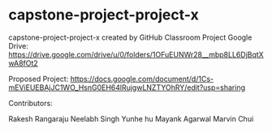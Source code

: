 # capstone-project-project-x
capstone-project-project-x created by GitHub Classroom
Project Google Drive: https://drive.google.com/drive/u/0/folders/1OFuEUNWr28__mbp8LL6DjBqtXwA8fOt2

Proposed Project: https://docs.google.com/document/d/1Cs-mEViEUEBAjJC1WO_HsnG0EH64lRujgwLNZTYOhRY/edit?usp=sharing

Contributors:

Rakesh Rangaraju
Neelabh Singh
Yunhe hu
Mayank Agarwal
Marvin Chui
